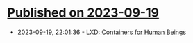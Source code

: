 # [Published on 2023-09-19](index.md)

* [2023-09-19, 22:01:36](https://lobste.rs/s/uwiqnf/lxd_containers_for_human_beings) - [LXD: Containers for Human Beings](https://secluded.site/lxd-containers-for-human-beings/)
